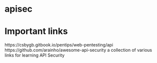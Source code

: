# apisec

<h1>Important links</h1>
https://csbygb.gitbook.io/pentips/web-pentesting/api    
https://github.com/arainho/awesome-api-security   a collection of various links for learning API Security
